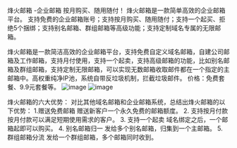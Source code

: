 烽火邮箱 -企业邮箱
按月购买、随用随付！
烽火邮箱是一款简单高效的企业邮箱平台。
支持免费的企业邮箱账号；支持按月购买、随用随付；支持一个起买、拒绝5个捆绑；支持别名邮箱、群组邮箱等高级功能；支持定制域名专属的无限邮箱。

烽火邮箱是一款简洁高效的企业邮箱平台，支持免费自定义域名邮箱，自建公司邮箱及工作邮箱，支持月付使用，支持一个起卖，支持高级邮箱的功能，比如别名邮箱及群组邮箱，支持定制无限邮箱，可以实现无数邮箱收取邮件都在一个指定的主邮箱中。高权重纯净IP池，系统自带反垃圾机制，拦截垃圾邮件。
价格：免费套餐、9.9元套餐等。
![image](https://github.com/user-attachments/assets/52f31306-3eaf-4fc8-b9cd-939b42a013c9)
![image](https://github.com/user-attachments/assets/28042864-d1c2-441c-98a7-f2e5a49577db)

烽火邮箱的六大优势：
对比其他域名邮箱和企业邮箱系统，总结出烽火邮箱的以下优势：
1.赠送免费邮箱
赠送新客户一个永久免费的邮箱额度。 
2. 支持按月付款
按月付款可以满足短期使用需求的客户。
3. 支持一个起卖
域名绑定之后，一个邮箱起即可以购买。
4. 别名邮箱归一
发给多个别名邮箱，归集到一个主邮箱。
5. 群组邮箱分流
发给一个群组邮箱，多个邮箱同时收到。
